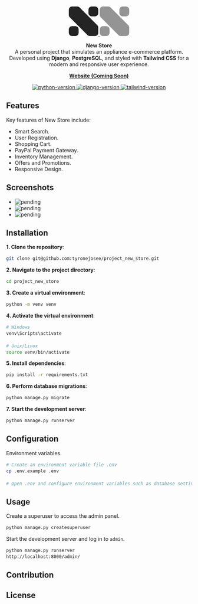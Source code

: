 <p align="center">
  <a href="https://github.com/tyronejosee/project_new_store#gh-light-mode-only" target="_blank">
    <img src="./static/favicon/logo_light.svg" alt="logo-light" width="80">
  </a>
  <a href="https://github.com/tyronejosee/project_new_store#gh-dark-mode-only" target="_blank">
    <img src="./static/favicon/logo_dark.svg" alt="logo-dark" width="80">
  </a>
</p>
<p align="center">
  <strong>New Store</strong>
  <br>
  A personal project that simulates an appliance e-commerce platform. Developed using <b>Django</b>, <b>PostgreSQL</b>, and styled with <b>Tailwind CSS</b> for a modern and responsive user experience.
<p>
<p align="center">
  <a href="#"><strong>Website (Coming Soon)</strong></a>
</p>
<p align="center">
    <a href="#">
    <img src="https://img.shields.io/badge/python-3.11.3-blue" alt="python-version">
    </a>
    <a href="#">
    <img src="https://img.shields.io/badge/django-4.2.4-blue" alt="django-version">
    </a>
    <a href="#">
    <img src="https://img.shields.io/badge/tailwindcss-3.3.2-blue" alt="tailwind-version">
    </a>
</p>

## Features

Key features of New Store include:

- Smart Search.
- User Registration.
- Shopping Cart.
- PayPal Payment Gateway.
- Inventory Management.
- Offers and Promotions.
- Responsive Design.

## Screenshots

- ![pending](pending)
- ![pending](pending)
- ![pending](pending)

## Installation

**1. Clone the repository**:

```bash
git clone git@github.com:tyronejosee/project_new_store.git
```

**2. Navigate to the project directory**:

```bash
cd project_new_store
```

**3. Create a virtual environment**:

```bash
python -m venv venv
```

**4. Activate the virtual environment**:

```bash
# Windows
venv\Scripts\activate

# Unix/Linux
source venv/bin/activate  
```

**5. Install dependencies**:

```bash
pip install -r requirements.txt
```

**6. Perform database migrations**:

```bash
python manage.py migrate
```

**7. Start the development server**:

```bash
python manage.py runserver
```

## Configuration

Environment variables.

```bash
# Create an environment variable file .env
cp .env.example .env

# Open .env and configure environment variables such as database settings and secret keys
```

## Usage

Create a superuser to access the admin panel.

```bash
python manage.py createsuperuser
```

Start the development server and log in to `admin`.

```bash
python manage.py runserver
http://localhost:8000/admin/
```

## Contribution

## License
